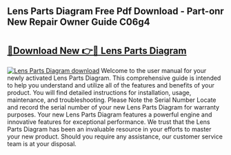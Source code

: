 ## Lens Parts Diagram Free Pdf Download - Part-onr New Repair Owner Guide C06g4

# <h2><a href="http://dflz88.blite.top/?on=Lens+Parts+Diagram">🔗Download New 👉🔴 Lens Parts Diagram</a></h2>

[![Lens Parts Diagram download](https://i.imgur.com/lujVjoI.png)](http://dflz88.blite.top/?on=Lens+Parts+Diagram)
Welcome to the user manual for your newly activated Lens Parts Diagram. This comprehensive guide is intended to help you understand and utilize all of the features and benefits of your product. You will find detailed instructions for installation, usage, maintenance, and troubleshooting. Please Note the Serial Number Locate and record the serial number of your new Lens Parts Diagram for warranty purposes. Your new Lens Parts Diagram features a powerful engine and innovative features for exceptional performance. We trust that the Lens Parts Diagram has been an invaluable resource in your efforts to master your new product. Should you require any assistance, our customer service team is at your disposal.
